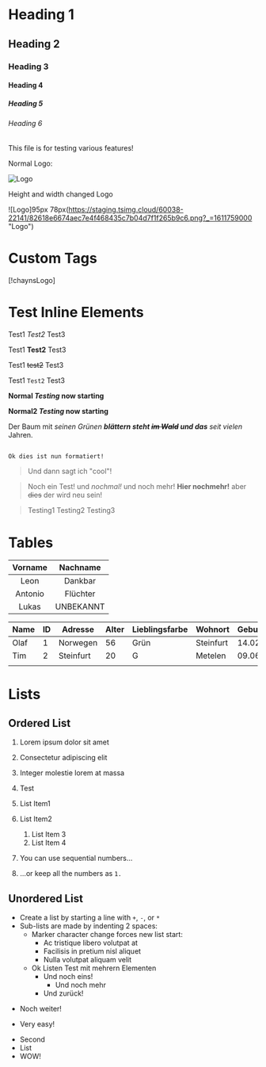 
# Heading 1
## Heading 2
### Heading 3
#### Heading 4
##### Heading 5
###### Heading 6

This file is for testing various features!

Normal Logo:

![Logo](https://staging.tsimg.cloud/60038-22141/82618e6674aec7e4f468435c7b04d7f1f265b9c6.png?_=1611759000 "Logo")

Height and width changed Logo

![Logo]95px 78px(https://staging.tsimg.cloud/60038-22141/82618e6674aec7e4f468435c7b04d7f1f265b9c6.png?_=1611759000 "Logo")

# Custom Tags

[!chaynsLogo]


# Test Inline Elements

Test1 *Test2* Test3

Test1 **Test2** Test3

Test1 ~~test2~~ Test3

Test1 `Test2` Test3

**Normal *Testing* now starting**

**Normal2 *Testing* now starting**

Der Baum mit *seinen Grünen **blättern steht ~~im Wald~~ und das** seit vielen* Jahren.

```html

Ok dies ist nun formatiert!

```

> Und dann sagt ich "cool"!

> Noch ein Test! und *nochmal!* und noch mehr! **Hier nochmehr!** aber ~~dies~~ der wird neu sein!

> Testing1
> Testing2
> Testing3

# Tables

| Vorname | Nachname |
| :-----: | :------: |
| Leon    | Dankbar  |
| Antonio | Flüchter |
| Lukas   | UNBEKANNT|

| Name | ID | Adresse   | Alter | Lieblingsfarbe | Wohnort   | Geburtsdatum |
|------|----|-----------|-------|----------------|-----------|--------------|
| Olaf | 1  | Norwegen  | 56    | Grün           | Steinfurt | 14.02.2003   |
| Tim  | 2  | Steinfurt | 20    | G              | Metelen   | 09.06.2000   |
|      |    |           |       |                |           |              |

# Lists
## Ordered List

1. Lorem ipsum dolor sit amet
2. Consectetur adipiscing elit
3. Integer molestie lorem at massa
4. Test

1. List Item1
2. List Item2
   1. List Item 3
   1. List Item 4



1. You can use sequential numbers...
1. ...or keep all the numbers as `1.`

## Unordered List
+ Create a list by starting a line with `+`, `-`, or `*`
+ Sub-lists are made by indenting 2 spaces:
  - Marker character change forces new list start:
    * Ac tristique libero volutpat at
    + Facilisis in pretium nisl aliquet
    - Nulla volutpat aliquam velit
  - Ok Listen Test mit mehrern Elementen
    - Und noch eins!
      - Und noch mehr
    - Und zurück!
- Noch weiter!
+ Very easy!


* Second
* List
* WOW!


